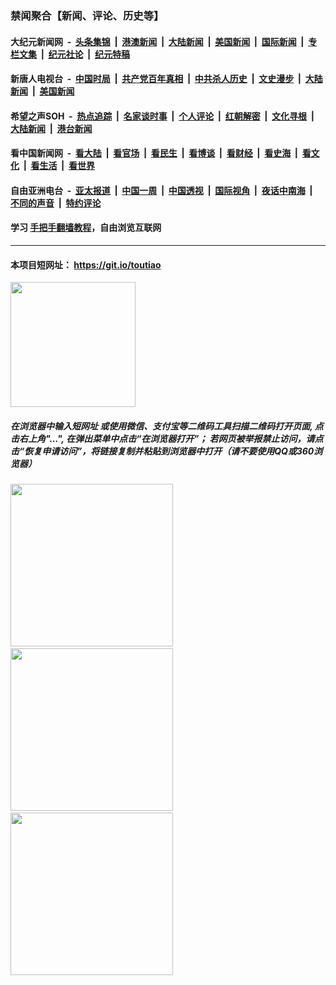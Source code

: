 ### 禁闻聚合【新闻、评论、历史等】

#### 大纪元新闻网 &nbsp;-&nbsp; [头条集锦](indexes/E头条集锦.md?t=02140044) &nbsp;|&nbsp; [港澳新闻](indexes/E港澳新闻.md?t=02140044)  &nbsp;|&nbsp; [大陆新闻](indexes/E大陆新闻.md?t=02140044) &nbsp;|&nbsp; [美国新闻](indexes/E美国新闻.md?t=02140044) &nbsp;|&nbsp; [国际新闻](indexes/E国际新闻.md?t=02140044) &nbsp;|&nbsp; [专栏文集](indexes/E专栏文集.md?t=02140044) &nbsp;|&nbsp; [纪元社论](indexes/E纪元社论.md?t=02140044) &nbsp;|&nbsp; [纪元特稿](indexes/E纪元特稿.md?t=02140044) 

#### 新唐人电视台 &nbsp;-&nbsp; [中国时局](indexes/N中国时局.md?t=02140044) &nbsp;|&nbsp; [共产党百年真相](indexes/N共产党百年真相.md?t=02140044) &nbsp;|&nbsp; [中共杀人历史](indexes/N中共杀人历史.md?t=02140044) &nbsp;|&nbsp; [文史漫步](indexes/N文史漫步.md?t=02140044) &nbsp;|&nbsp; [大陆新闻](indexes/N大陆新闻.md?t=02140044) &nbsp;|&nbsp; [美国新闻](indexes/N美国新闻.md?t=02140044)

#### 希望之声SOH &nbsp;-&nbsp; [热点追踪](indexes/H热点追踪.md?t=02140044) &nbsp;|&nbsp; [名家谈时事](indexes/H名家谈时事.md?t=02140044) &nbsp;|&nbsp; [个人评论](indexes/H个人评论.md?t=02140044)  &nbsp;|&nbsp; [红朝解密](indexes/H红朝解密.md?t=02140044) &nbsp;|&nbsp; [文化寻根](indexes/H文化寻根.md?t=02140044) &nbsp;|&nbsp; [大陆新闻](indexes/H大陆新闻.md?t=02140044) &nbsp;|&nbsp; [港台新闻](indexes/H港台新闻.md?t=02140044)

#### 看中国新闻网 &nbsp;-&nbsp; [看大陆](indexes/S看大陆.md?t=02140044) &nbsp;|&nbsp; [看官场](indexes/S看官场.md?t=02140044) &nbsp;|&nbsp; [看民生](indexes/S看民生.md?t=02140044)  &nbsp;|&nbsp; [看博谈](indexes/S看博谈.md?t=02140044) &nbsp;|&nbsp; [看财经](indexes/S看财经.md?t=02140044) &nbsp;|&nbsp; [看史海](indexes/S看史海.md?t=02140044) &nbsp;|&nbsp; [看文化](indexes/S看文化.md?t=02140044) &nbsp;|&nbsp; [看生活](indexes/S看生活.md?t=02140044) &nbsp;|&nbsp; [看世界](indexes/S看世界.md?t=02140044)

#### 自由亚洲电台 &nbsp;-&nbsp; [亚太报道](indexes/R亚太报道.md?t=02140044) &nbsp;|&nbsp; [中国一周](indexes/R中国一周.md?t=02140044) &nbsp;|&nbsp; [中国透视](indexes/R中国透视.md?t=02140044)  &nbsp;|&nbsp; [国际视角](indexes/R国际视角.md?t=02140044) &nbsp;|&nbsp; [夜话中南海](indexes/R夜话中南海.md?t=02140044) &nbsp;|&nbsp; [不同的声音](indexes/R不同的声音.md?t=02140044) &nbsp;|&nbsp; [特约评论](indexes/R特约评论.md?t=02140044)

#### 学习 [手把手翻墙教程](https://github.com/gfw-breaker/guides/wiki)，自由浏览互联网

----

#### 本项目短网址： https://git.io/toutiao
<img src="https://raw.githubusercontent.com/gfw-breaker/banned-news/master/scripts/img/qr.png" width="200px"/>  

##### 在浏览器中输入短网址 或使用微信、支付宝等二维码工具扫描二维码打开页面, 点击右上角"...", 在弹出菜单中点击“在浏览器打开”； 若网页被举报禁止访问，请点击“恢复申请访问”，将链接复制并粘贴到浏览器中打开（请不要使用QQ或360浏览器）

<img src="https://raw.githubusercontent.com/gfw-breaker/banned-news/master/scripts/img/1.png" width="260px"/> &nbsp; <img src="https://raw.githubusercontent.com/gfw-breaker/banned-news/master/scripts/img/2.png" width="260px"/> &nbsp; <img src="https://raw.githubusercontent.com/gfw-breaker/banned-news/master/scripts/img/3.png" width="260px"/>
